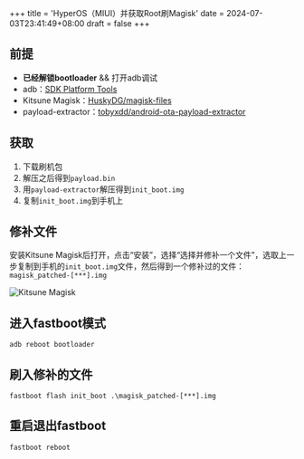 +++
title = 'HyperOS（MIUI）并获取Root刷Magisk'
date = 2024-07-03T23:41:49+08:00
draft = false
+++

## 前提

- **已经解锁bootloader** && 打开adb调试
- adb：[SDK Platform Tools](https://developer.android.com/tools/releases/platform-tools)
- Kitsune Magisk：[HuskyDG/magisk-files](https://github.com/HuskyDG/magisk-files)
- payload-extractor：[tobyxdd/android-ota-payload-extractor](https://github.com/tobyxdd/android-ota-payload-extractor)

## 获取

1. 下载刷机包
2. 解压之后得到`payload.bin`
3. 用`payload-extractor`解压得到`init_boot.img`
4. 复制`init_boot.img`到手机上

## 修补文件

安装Kitsune Magisk后打开，点击“安装”，选择“选择并修补一个文件”，选取上一步复制到手机的`init_boot.img`文件，然后得到一个修补过的文件：`magisk_patched-[***].img`

![Kitsune Magisk](/images/4324563.jpg)

## 进入fastboot模式

```shell
adb reboot bootloader
```

## 刷入修补的文件

```shell
fastboot flash init_boot .\magisk_patched-[***].img
```

## 重启退出fastboot

```shell
fastboot reboot
```
